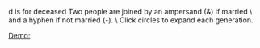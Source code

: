 d is for deceased
Two people are joined by an ampersand (&) if married \\
and a hyphen if not married (-). \\
Click circles to expand each generation.

[Demo:](https://shanegibney.github.io/tree/)
